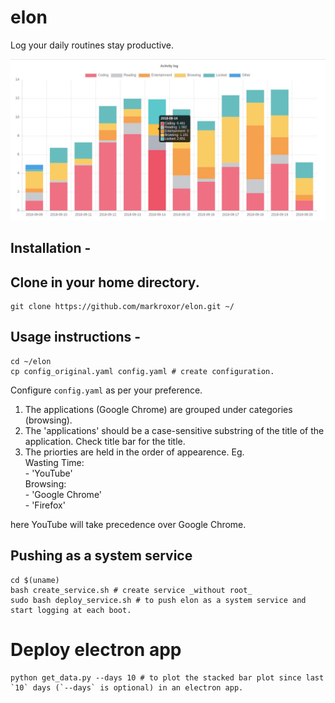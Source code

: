 # elon
Log your daily routines stay productive.

![](https://github.com/markroxor/elon/raw/master/assets/graph.jpg)

## Installation -
 
## Clone in your home directory.
```shell
git clone https://github.com/markroxor/elon.git ~/
```

## Usage instructions -  
```shell
cd ~/elon        
cp config_original.yaml config.yaml # create configuration.
```

Configure `config.yaml` as per your preference.    
1. The applications (Google Chrome) are grouped under categories (browsing).
2. The 'applications' should be a case-sensitive substring of the title of the application.
   Check title bar for the title. 
3. The priorties are held in the order of appearence. Eg.       
    Wasting Time:     
    \- 'YouTube'      
    Browsing:       
    \- 'Google Chrome'      
    \- 'Firefox'      

here YouTube will take precedence over Google Chrome.

## Pushing as a system service
```shell  
cd $(uname)
bash create_service.sh # create service _without root_       
sudo bash deploy_service.sh # to push elon as a system service and start logging at each boot.           
```
# Deploy electron app
```shell  
python get_data.py --days 10 # to plot the stacked bar plot since last `10` days (`--days` is optional) in an electron app.             
```
